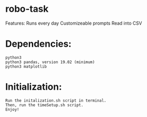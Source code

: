 # robo-task

Features:
Runs every day
Customizeable prompts
Read into CSV 

# Dependencies:
	python3
	python3 pandas, version 19.02 (minimum)
	python3 matplotlib

# Initialization:
	Run the initalization.sh script in terminal.
	Then, run the timeSetup.sh script. 
	Enjoy!
